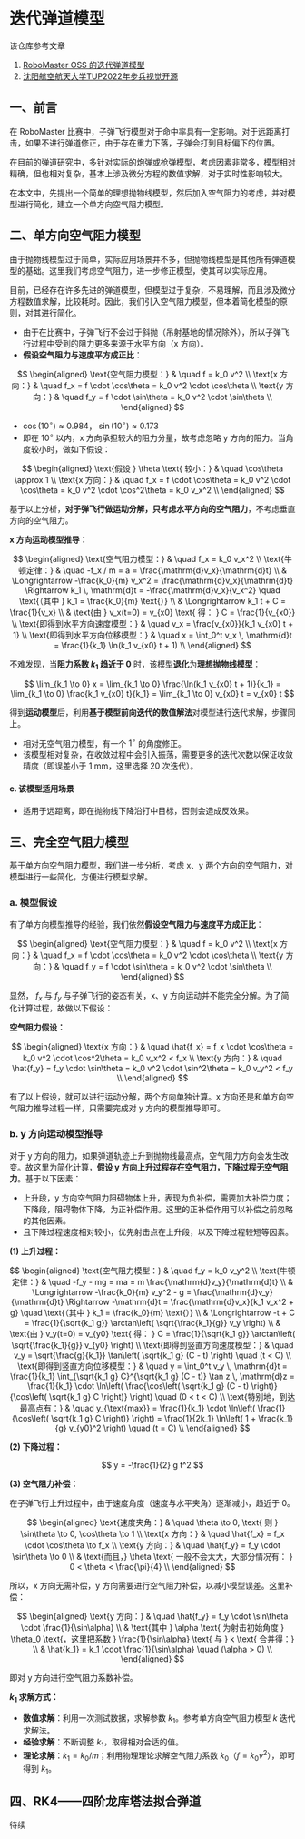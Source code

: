 # 迭代弹道模型

该仓库参考文章 
1. [RoboMaster OSS 的迭代弹道模型](https://robomaster-oss.github.io/rmoss_tutorials/#/rmoss_core/rmoss_projectile_motion/projectile_motion_iteration)
2. [沈阳航空航天大学TUP2022年步兵视觉开源](https://github.com/tup-robomaster/TUP-InfantryVision-2022/tree/main/coordsolver)

## 一、前言

在 RoboMaster 比赛中，子弹飞行模型对于命中率具有一定影响。对于远距离打击，如果不进行弹道修正，由于存在重力下落，子弹会打到目标偏下的位置。

在目前的弹道研究中，多针对实际的炮弹或枪弹模型，考虑因素非常多，模型相对精确，但也相对复杂，基本上涉及微分方程的数值求解，对于实时性影响较大。

在本文中，先提出一个简单的理想抛物线模型，然后加入空气阻力的考虑，并对模型进行简化，建立一个单方向空气阻力模型。

## 二、单方向空气阻力模型

由于抛物线模型过于简单，实际应用场景并不多，但抛物线模型是其他所有弹道模型的基础。这里我们考虑空气阻力，进一步修正模型，使其可以实际应用。

目前，已经存在许多先进的弹道模型，但模型过于复杂，不易理解，而且涉及微分方程数值求解，比较耗时。因此，我们引入空气阻力模型，但本着简化模型的原则，对其进行简化。

- 由于在比赛中，子弹飞行不会过于斜抛（吊射基地的情况除外），所以子弹飞行过程中受到的阻力更多来源于水平方向（x 方向）。
- **假设空气阻力与速度平方成正比**：

$$
\begin{aligned}
\text{空气阻力模型：} & \quad f = k_0 v^2 \\
\text{x 方向：} & \quad f_x = f \cdot \cos\theta = k_0 v^2 \cdot \cos\theta \\
\text{y 方向：} & \quad f_y = f \cdot \sin\theta = k_0 v^2 \cdot \sin\theta \\
\end{aligned}
$$

- $\cos(10^\circ) \approx 0.984$， $\sin(10^\circ) \approx 0.173$
- 即在 $10^\circ$ 以内，x 方向承担较大的阻力分量，故考虑忽略 y 方向的阻力。当角度较小时，做如下假设：

$$
\begin{aligned}
\text{假设 } \theta \text{ 较小：} & \quad \cos\theta \approx 1 \\
\text{x 方向：} & \quad f_x = f \cdot \cos\theta = k_0 v^2 \cdot \cos\theta = k_0 v^2 \cdot \cos^2\theta = k_0 v_x^2 \\
\end{aligned}
$$

基于以上分析，**对子弹飞行做运动分解，只考虑水平方向的空气阻力**，不考虑垂直方向的空气阻力。

**x 方向运动模型推导：**

$$
\begin{aligned}
\text{空气阻力模型：} & \quad f_x = k_0 v_x^2 \\
\text{牛顿定律：} & \quad -f_x / m = a = \frac{\mathrm{d}v_x}{\mathrm{d}t} \\
& \Longrightarrow -\frac{k_0}{m} v_x^2 = \frac{\mathrm{d}v_x}{\mathrm{d}t} \Rightarrow k_1 \, \mathrm{d}t = -\frac{\mathrm{d}v_x}{v_x^2} \quad \text{（其中 } k_1 = \frac{k_0}{m} \text{）} \\
& \Longrightarrow k_1 t + C = \frac{1}{v_x} \\
& \text{由 } v_x(t=0) = v_{x0} \text{ 得： } C = \frac{1}{v_{x0}} \\
\text{即得到水平方向速度模型：} & \quad v_x = \frac{v_{x0}}{k_1 v_{x0} t + 1} \\
\text{即得到水平方向位移模型：} & \quad x = \int_0^t v_x \, \mathrm{d}t = \frac{1}{k_1} \ln(k_1 v_{x0} t + 1) \\
\end{aligned}
$$

不难发现，当**阻力系数 $k_1$ 趋近于 0** 时，该模型**退化**为**理想抛物线模型**：

$$
\lim_{k_1 \to 0} x = \lim_{k_1 \to 0} \frac{\ln(k_1 v_{x0} t + 1)}{k_1} = \lim_{k_1 \to 0} \frac{k_1 v_{x0} t}{k_1} = \lim_{k_1 \to 0} v_{x0} t = v_{x0} t
$$

得到**运动模型**后，利用**基于模型前向迭代的数值解法**对模型进行迭代求解，步骤同上。

- 相对无空气阻力模型，有一个 $1^\circ$ 的角度修正。
- 该模型相对复杂，在收敛过程中会引入振荡，需要更多的迭代次数以保证收敛精度（即误差小于 1 mm，这里选择 20 次迭代）。

#### c. 该模型适用场景

- 适用于远距离，即在抛物线下降沿打中目标，否则会造成反效果。

## 三、完全空气阻力模型

基于单方向空气阻力模型，我们进一步分析，考虑 x、y 两个方向的空气阻力，对模型进行一些简化，方便进行模型求解。

### a. 模型假设

有了单方向模型推导的经验，我们依然**假设空气阻力与速度平方成正比**：

$$
\begin{aligned}
\text{空气阻力模型：} & \quad f = k_0 v^2 \\
\text{x 方向：} & \quad f_x = f \cdot \cos\theta = k_0 v^2 \cdot \cos\theta \\
\text{y 方向：} & \quad f_y = f \cdot \sin\theta = k_0 v^2 \cdot \sin\theta \\
\end{aligned}
$$

显然， $f_x$ 与 $f_y$ 与子弹飞行的姿态有关，x、y 方向运动并不能完全分解。为了简化计算过程，故做以下假设：

**空气阻力假设：**

$$
\begin{aligned}
\text{x 方向：} & \quad \hat{f_x} = f_x \cdot \cos\theta = k_0 v^2 \cdot \cos^2\theta = k_0 v_x^2 < f_x \\
\text{y 方向：} & \quad \hat{f_y} = f_y \cdot \sin\theta = k_0 v^2 \cdot \sin^2\theta = k_0 v_y^2 < f_y \\
\end{aligned}
$$

有了以上假设，就可以进行运动分解，两个方向单独计算。x 方向还是和单方向空气阻力推导过程一样，只需要完成对 y 方向的模型推导即可。

### b. y 方向运动模型推导

对于 y 方向的阻力，如果弹道轨迹上升到抛物线最高点，空气阻力方向会发生改变。故这里为简化计算，**假设 y 方向上升过程存在空气阻力，下降过程无空气阻力**。基于以下因素：

- 上升段，y 方向空气阻力阻碍物体上升，表现为负补偿，需要加大补偿力度；下降段，阻碍物体下降，为正补偿作用。这里的正补偿作用可以补偿之前忽略的其他因素。
- 且下降过程速度相对较小，优先射击点在上升段，以及下降过程较短等因素。

**(1) 上升过程：**

$$
\begin{aligned}
\text{空气阻力模型：} & \quad f_y = k_0 v_y^2 \\
\text{牛顿定律：} & \quad -f_y - mg = ma = m \frac{\mathrm{d}v_y}{\mathrm{d}t} \\
& \Longrightarrow -\frac{k_0}{m} v_y^2 - g = \frac{\mathrm{d}v_y}{\mathrm{d}t} \Rightarrow -\mathrm{d}t = \frac{\mathrm{d}v_x}{k_1 v_x^2 + g} \quad \text{（其中 } k_1 = \frac{k_0}{m} \text{）} \\
& \Longrightarrow -t + C = \frac{1}{\sqrt{k_1 g}} \arctan\left( \sqrt{\frac{k_1}{g}} v_y \right) \\
& \text{由 } v_y(t=0) = v_{y0} \text{ 得： } C = \frac{1}{\sqrt{k_1 g}} \arctan\left( \sqrt{\frac{k_1}{g}} v_{y0} \right) \\
\text{即得到竖直方向速度模型：} & \quad v_y = \sqrt{\frac{g}{k_1}} \tan\left( \sqrt{k_1 g} (C - t) \right) \quad (t < C) \\
\text{即得到竖直方向位移模型：} & \quad y = \int_0^t v_y \, \mathrm{d}t = \frac{1}{k_1} \int_{\sqrt{k_1 g} C}^{\sqrt{k_1 g} (C - t)} \tan z \, \mathrm{d}z = \frac{1}{k_1} \cdot \ln\left( \frac{\cos\left( \sqrt{k_1 g} (C - t) \right)}{\cos\left( \sqrt{k_1 g} C \right)} \right) \quad (0 < t < C) \\
\text{特别地，到达最高点有：} & \quad y_{\text{max}} = \frac{1}{k_1} \cdot \ln\left( \frac{1}{\cos\left( \sqrt{k_1 g} C \right)} \right) = \frac{1}{2k_1} \ln\left( 1 + \frac{k_1}{g} v_{y0}^2 \right) \quad (t = C) \\
\end{aligned}
$$

**(2) 下降过程：**

$$
y = -\frac{1}{2} g t^2
$$

**(3) 空气阻力补偿：**

在子弹飞行上升过程中，由于速度角度（速度与水平夹角）逐渐减小，趋近于 0。

$$
\begin{aligned}
\text{速度夹角：} & \quad \theta \to 0, \text{ 则 } \sin\theta \to 0, \cos\theta \to 1 \\
\text{x 方向：} & \quad \hat{f_x} = f_x \cdot \cos\theta \to f_x \\
\text{y 方向：} & \quad \hat{f_y} = f_y \cdot \sin\theta \to 0 \\
& \text{而且，} \theta \text{ 一般不会太大，大部分情况有： } 0 < \theta < \frac{\pi}{4} \\
\end{aligned}
$$

所以，x 方向无需补偿，y 方向需要进行空气阻力补偿，以减小模型误差。这里补偿：

$$
\begin{aligned}
\text{y 方向：} & \quad \hat{f_y} = f_y \cdot \sin\theta \cdot \frac{1}{\sin\alpha} \\
& \text{其中 } \alpha \text{ 为射击初始角度 } \theta_0 \text{，这里把系数 } \frac{1}{\sin\alpha} \text{ 与 } k \text{ 合并得：} \\
& \hat{k_1} = k_1 \cdot \frac{1}{\sin\alpha} \quad (\alpha > 0) \\
\end{aligned}
$$

即对 y 方向进行空气阻力系数补偿。

**$k_1$ 求解方式：**

- **数值求解**：利用一次测试数据，求解参数 $k_1$。参考单方向空气阻力模型 $k$ 迭代求解法。
- **经验求解**：不断调整 $k_1$，取得相对合适的值。
- **理论求解**：$k_1 = k_0 / m$；利用物理理论求解空气阻力系数 $k_0$（$f = k_0 v^2$），即可得到 $k_1$。

## 四、RK4——四阶龙库塔法拟合弹道
待续
